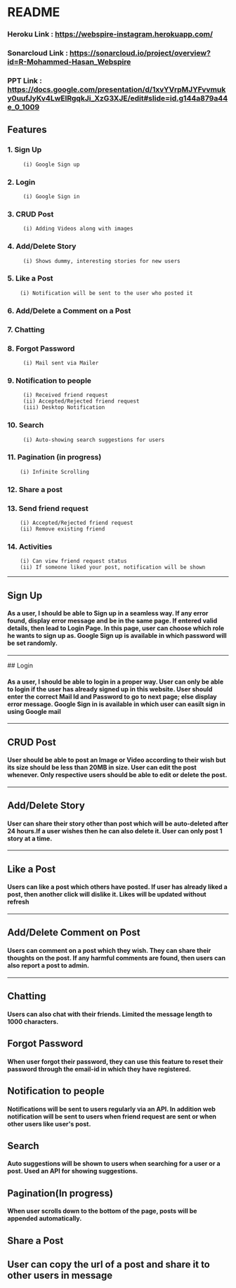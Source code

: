 # README

### Heroku Link : https://webspire-instagram.herokuapp.com/

### Sonarcloud Link : https://sonarcloud.io/project/overview?id=R-Mohammed-Hasan_Webspire

### PPT Link : https://docs.google.com/presentation/d/1xvYVrpMJYFvvmuky0uufJyKv4LwElRgqkJi_XzG3XJE/edit#slide=id.g144a879a44e_0_1009

## Features

### 1. Sign Up

         (i) Google Sign up

### 2. Login

         (i) Google Sign in

### 3. CRUD Post

         (i) Adding Videos along with images

### 4. Add/Delete Story

         (i) Shows dummy, interesting stories for new users

### 5. Like a Post

        (i) Notification will be sent to the user who posted it

### 6. Add/Delete a Comment on a Post

### 7. Chatting

### 8. Forgot Password

         (i) Mail sent via Mailer

### 9. Notification to people

         (i) Received friend request
         (ii) Accepted/Rejected friend request
         (iii) Desktop Notification

### 10. Search

         (i) Auto-showing search suggestions for users

### 11. Pagination (in progress)

        (i) Infinite Scrolling

### 12. Share a post

### 13. Send friend request

        (i) Accepted/Rejected friend request
        (ii) Remove existing friend

### 14. Activities

        (i) Can view friend request status
        (ii) If someone liked your post, notification will be shown

<hr>

## Sign Up

#### As a user, I should be able to Sign up in a seamless way. If any error found, display error message and be in the same page. If entered valid details, then lead to Login Page. In this page, user can choose which role he wants to sign up as. Google Sign up is available in which password will be set randomly.

<hr>
## Login

#### As a user, I should be able to login in a proper way. User can only be able to login if the user has already signed up in this website. User should enter the correct Mail Id and Password to go to next page; else display error message. Google Sign in is available in which user can easilt sign in using Google mail

<hr>

## CRUD Post

#### User should be able to post an Image or Video according to their wish but its size should be less than 20MB in size. User can edit the post whenever. Only respective users should be able to edit or delete the post.

<hr>

## Add/Delete Story

#### User can share their story other than post which will be auto-deleted after 24 hours.If a user wishes then he can also delete it. User can only post 1 story at a time.

<hr>

## Like a Post

#### Users can like a post which others have posted. If user has already liked a post, then another click will dislike it. Likes will be updated without refresh

<hr>

## Add/Delete Comment on Post

#### Users can comment on a post which they wish. They can share their thoughts on the post. If any harmful comments are found, then users can also report a post to admin.

<hr>

## Chatting

#### Users can also chat with their friends. Limited the message length to 1000 characters.

## Forgot Password

#### When user forgot their password, they can use this feature to reset their password through the email-id in which they have registered.

## Notification to people

#### Notifications will be sent to users regularly via an API. In addition web notification will be sent to users when friend request are sent or when other users like user's post.

## Search

#### Auto suggestions will be shown to users when searching for a user or a post. Used an API for showing suggestions.

## Pagination(In progress)

#### When user scrolls down to the bottom of the page, posts will be appended automatically.

## Share a Post

## User can copy the url of a post and share it to other users in message
